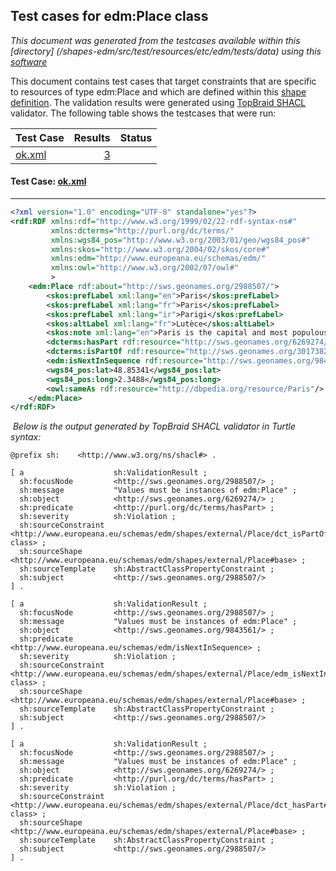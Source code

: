 
## Test cases for edm:Place class
_This document was generated from the testcases available within this [directory] (/shapes-edm/src/test/resources/etc/edm/tests/data) using this [software](/shapes-doc)_

This document contains test cases that target constraints that are specific to resources of type edm:Place and which are defined within this [shape definition](/shapes-edm/doc/shapes/Place.md). The validation results were generated using [TopBraid SHACL](http://github.com/TopQuadrant/shacl) validator.  The following table shows the testcases that were run:

| Test Case | Results | Status |
| :--- | ---: | :--: |
| [ok.xml](#ok_data) | [3](#ok_result) |  |

#### Test Case: <a id="ok_data" target="_blank" href="/shapes-edm/src/test/resources/etc/edm/tests/data/place/ok.xml">ok.xml</a>
------

```XML
<?xml version="1.0" encoding="UTF-8" standalone="yes"?>
<rdf:RDF xmlns:rdf="http://www.w3.org/1999/02/22-rdf-syntax-ns#"
         xmlns:dcterms="http://purl.org/dc/terms/"
         xmlns:wgs84_pos="http://www.w3.org/2003/01/geo/wgs84_pos#"
         xmlns:skos="http://www.w3.org/2004/02/skos/core#"
         xmlns:edm="http://www.europeana.eu/schemas/edm/"
         xmlns:owl="http://www.w3.org/2002/07/owl#"
         >
    <edm:Place rdf:about="http://sws.geonames.org/2988507/">
        <skos:prefLabel xml:lang="en">Paris</skos:prefLabel>
        <skos:prefLabel xml:lang="fr">Paris</skos:prefLabel>
        <skos:prefLabel xml:lang="ir">Parigi</skos:prefLabel>
        <skos:altLabel xml:lang="fr">Lutèce</skos:altLabel>
        <skos:note xml:lang="en">Paris is the capital and most populous city of France...</skos:note>
        <dcterms:hasPart rdf:resource="http://sws.geonames.org/6269274/"/>
        <dcterms:isPartOf rdf:resource="http://sws.geonames.org/3017382/"/>
        <edm:isNextInSequence rdf:resource="http://sws.geonames.org/9843561/"/>
        <wgs84_pos:lat>48.85341</wgs84_pos:lat>
        <wgs84_pos:long>2.3488</wgs84_pos:long>
        <owl:sameAs rdf:resource="http://dbpedia.org/resource/Paris"/>
    </edm:Place>
</rdf:RDF>
```
<a id="ok_result">&nbsp;</a>_Below is the output generated by TopBraid SHACL validator in Turtle syntax:_

```
@prefix sh:    <http://www.w3.org/ns/shacl#> .

[ a                    sh:ValidationResult ;
  sh:focusNode         <http://sws.geonames.org/2988507/> ;
  sh:message           "Values must be instances of edm:Place" ;
  sh:object            <http://sws.geonames.org/6269274/> ;
  sh:predicate         <http://purl.org/dc/terms/hasPart> ;
  sh:severity          sh:Violation ;
  sh:sourceConstraint  <http://www.europeana.eu/schemas/edm/shapes/external/Place/dct_isPartOf#range-class> ;
  sh:sourceShape       <http://www.europeana.eu/schemas/edm/shapes/external/Place#base> ;
  sh:sourceTemplate    sh:AbstractClassPropertyConstraint ;
  sh:subject           <http://sws.geonames.org/2988507/>
] .

[ a                    sh:ValidationResult ;
  sh:focusNode         <http://sws.geonames.org/2988507/> ;
  sh:message           "Values must be instances of edm:Place" ;
  sh:object            <http://sws.geonames.org/9843561/> ;
  sh:predicate         <http://www.europeana.eu/schemas/edm/isNextInSequence> ;
  sh:severity          sh:Violation ;
  sh:sourceConstraint  <http://www.europeana.eu/schemas/edm/shapes/external/Place/edm_isNextInSequence#range-class> ;
  sh:sourceShape       <http://www.europeana.eu/schemas/edm/shapes/external/Place#base> ;
  sh:sourceTemplate    sh:AbstractClassPropertyConstraint ;
  sh:subject           <http://sws.geonames.org/2988507/>
] .

[ a                    sh:ValidationResult ;
  sh:focusNode         <http://sws.geonames.org/2988507/> ;
  sh:message           "Values must be instances of edm:Place" ;
  sh:object            <http://sws.geonames.org/6269274/> ;
  sh:predicate         <http://purl.org/dc/terms/hasPart> ;
  sh:severity          sh:Violation ;
  sh:sourceConstraint  <http://www.europeana.eu/schemas/edm/shapes/external/Place/dct_hasPart#range-class> ;
  sh:sourceShape       <http://www.europeana.eu/schemas/edm/shapes/external/Place#base> ;
  sh:sourceTemplate    sh:AbstractClassPropertyConstraint ;
  sh:subject           <http://sws.geonames.org/2988507/>
] .
```
